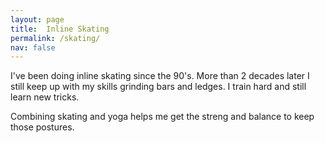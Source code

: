 ```yaml
---
layout: page
title:  Inline Skating
permalink: /skating/
nav: false
---
```


I've been doing inline skating since the 90's. More than 2 decades later I still keep up with my skills grinding bars and ledges. I train hard and still learn new tricks. 

Combining skating and yoga helps me get the streng and balance to keep those postures. 

